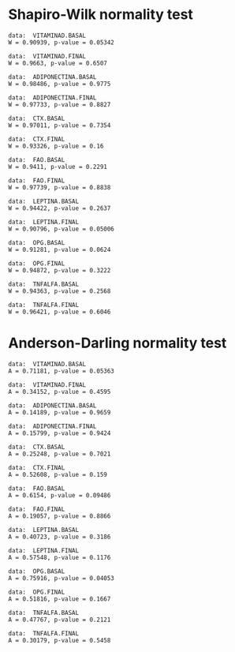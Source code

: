 # Shapiro-Wilk normality test

    data:  VITAMINAD.BASAL
    W = 0.90939, p-value = 0.05342

    data:  VITAMINAD.FINAL
    W = 0.9663, p-value = 0.6507

    data:  ADIPONECTINA.BASAL
    W = 0.98486, p-value = 0.9775

    data:  ADIPONECTINA.FINAL
    W = 0.97733, p-value = 0.8827

    data:  CTX.BASAL
    W = 0.97011, p-value = 0.7354

    data:  CTX.FINAL
    W = 0.93326, p-value = 0.16

    data:  FAO.BASAL
    W = 0.9411, p-value = 0.2291

    data:  FAO.FINAL
    W = 0.97739, p-value = 0.8838

    data:  LEPTINA.BASAL
    W = 0.94422, p-value = 0.2637

    data:  LEPTINA.FINAL
    W = 0.90796, p-value = 0.05006

    data:  OPG.BASAL
    W = 0.91281, p-value = 0.0624

    data:  OPG.FINAL
    W = 0.94872, p-value = 0.3222

    data:  TNFALFA.BASAL
    W = 0.94363, p-value = 0.2568

    data:  TNFALFA.FINAL
    W = 0.96421, p-value = 0.6046

# Anderson-Darling normality test

    data:  VITAMINAD.BASAL
    A = 0.71181, p-value = 0.05363

    data:  VITAMINAD.FINAL
    A = 0.34152, p-value = 0.4595

    data:  ADIPONECTINA.BASAL
    A = 0.14189, p-value = 0.9659

    data:  ADIPONECTINA.FINAL
    A = 0.15799, p-value = 0.9424

    data:  CTX.BASAL
    A = 0.25248, p-value = 0.7021

    data:  CTX.FINAL
    A = 0.52608, p-value = 0.159

    data:  FAO.BASAL
    A = 0.6154, p-value = 0.09486

    data:  FAO.FINAL
    A = 0.19057, p-value = 0.8866

    data:  LEPTINA.BASAL
    A = 0.40723, p-value = 0.3186

    data:  LEPTINA.FINAL
    A = 0.57548, p-value = 0.1176

    data:  OPG.BASAL
    A = 0.75916, p-value = 0.04053

    data:  OPG.FINAL
    A = 0.51816, p-value = 0.1667

    data:  TNFALFA.BASAL
    A = 0.47767, p-value = 0.2121

    data:  TNFALFA.FINAL
    A = 0.30179, p-value = 0.5458
